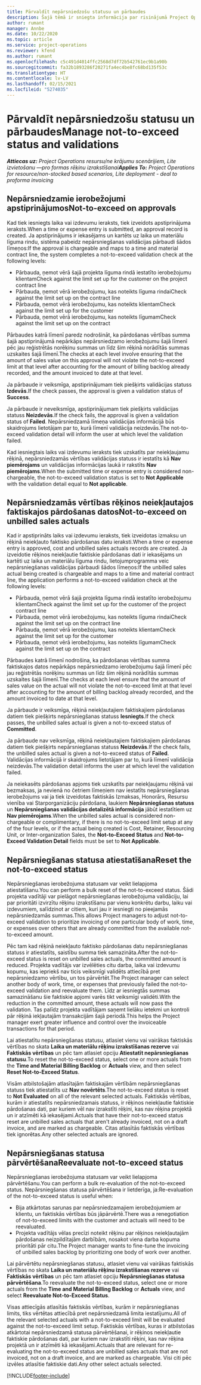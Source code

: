 ```yaml
---
title: Pārvaldīt nepārsniedzošu statusu un pārbaudes
description: Šajā tēmā ir sniegta informācija par risinājumā Project Operations veiktajām nepārsniedzamā ierobežojuma pārbaudēm.
author: rumant
manager: Annbe
ms.date: 10/22/2020
ms.topic: article
ms.service: project-operations
ms.reviewer: kfend
ms.author: rumant
ms.openlocfilehash: c5c491d4014ffc2568d7df72b542761ec9b1a90b
ms.sourcegitcommit: fa32b1893286f20271fa4ec4be8fc68bd135f53c
ms.translationtype: HT
ms.contentlocale: lv-LV
ms.lasthandoff: 02/15/2021
ms.locfileid: "5274035"
---
```

# <a name="manage-not-to-exceed-status-and-validations"></a><span data-ttu-id="afd07-103">Pārvaldīt nepārsniedzošu statusu un pārbaudes</span><span class="sxs-lookup"><span data-stu-id="afd07-103">Manage not-to-exceed status and validations</span></span> 

<span data-ttu-id="afd07-104">_**Attiecas uz:** Project Operations resursu/ne krājumu scenārijiem, Lite izvietošanu —pro formas rēķinu izrakstīšanai_</span><span class="sxs-lookup"><span data-stu-id="afd07-104">_**Applies To:** Project Operations for resource/non-stocked based scenarios, Lite deployment - deal to proforma invoicing_</span></span>

## <a name="not-to-exceed-on-approvals"></a><span data-ttu-id="afd07-105">Nepārsniedzamie ierobežojumi apstiprinājumos</span><span class="sxs-lookup"><span data-stu-id="afd07-105">Not-to-exceed on approvals</span></span>

<span data-ttu-id="afd07-106">Kad tiek iesniegts laika vai izdevumu ieraksts, tiek izveidots apstiprinājuma ieraksts.</span><span class="sxs-lookup"><span data-stu-id="afd07-106">When a time or expense entry is submitted, an approval record is created.</span></span> <span data-ttu-id="afd07-107">Ja apstiprinājums ir iekasējams un kartēts uz laika un materiālu līguma rindu, sistēma pabeidz nepārsniegšanas validācijas pārbaudi šādos līmeņos:</span><span class="sxs-lookup"><span data-stu-id="afd07-107">If the approval is chargeable and maps to a time and material contract line, the system completes a not-to-exceed validation check at the following levels:</span></span>

  - <span data-ttu-id="afd07-108">Pārbauda, ņemot vērā šajā projekta līguma rindā iestatīto ierobežojumu klientam</span><span class="sxs-lookup"><span data-stu-id="afd07-108">Check against the limit set up for the customer on the project contract line</span></span>
  - <span data-ttu-id="afd07-109">Pārbauda, ņemot vērā ierobežojumu, kas noteikts līguma rindai</span><span class="sxs-lookup"><span data-stu-id="afd07-109">Check against the limit set up on the contract line</span></span>
  - <span data-ttu-id="afd07-110">Pārbauda, ņemot vērā ierobežojumu, kas noteikts klientam</span><span class="sxs-lookup"><span data-stu-id="afd07-110">Check against the limit set up for the customer</span></span>
  - <span data-ttu-id="afd07-111">Pārbauda, ņemot vērā ierobežojumu, kas noteikts līgumam</span><span class="sxs-lookup"><span data-stu-id="afd07-111">Check against the limit set up on the contract</span></span>

<span data-ttu-id="afd07-112">Pārbaudes katrā līmenī paredz nodrošināt, ka pārdošanas vērtības summa šajā apstiprinājumā nepārkāps nepārsniedzamo ierobežojumu šajā līmenī pēc jau reģistrētās norēķinu summas un līdz šim rēķinā norādītās summas uzskaites šajā līmenī.</span><span class="sxs-lookup"><span data-stu-id="afd07-112">The checks at each level involve ensuring that the amount of sales value on this approval will not violate the not-to-exceed limit at that level after accounting for the amount of billing backlog already recorded, and the amount invoiced to date at that level.</span></span>

<span data-ttu-id="afd07-113">Ja pārbaude ir veiksmīga, apstiprinājumam tiek piešķirts validācijas statuss **Izdevās**.</span><span class="sxs-lookup"><span data-stu-id="afd07-113">If the check passes, the approval is given a validation status of **Success**.</span></span>

<span data-ttu-id="afd07-114">Ja pārbaude ir neveiksmīga, apstiprinājumam tiek piešķirts validācijas statuss **Neizdevās**.</span><span class="sxs-lookup"><span data-stu-id="afd07-114">If the check fails, the approval is given a validation status of **Failed**.</span></span> <span data-ttu-id="afd07-115">Nepārsniedzamā līmeņa validācijas informācijā būs skaidrojums lietotājam par to, kurā līmenī validācija neizdevās.</span><span class="sxs-lookup"><span data-stu-id="afd07-115">The not-to-exceed validation detail will inform the user at which level the validation failed.</span></span>

<span data-ttu-id="afd07-116">Kad iesniegtais laiks vai izdevumu ieraksts tiek uzskatīts par neiekļaujamu rēķinā, nepārsniedzamās vērtības validācijas statuss ir iestatīts kā **Nav piemērojams** un validācijas informācijas laukā ir rakstīts **Nav piemērojams**.</span><span class="sxs-lookup"><span data-stu-id="afd07-116">When the submitted time or expense entry is considered non-chargeable, the not-to-exceed validation status is set to **Not Applicable** with the validation detail equal to **Not applicable**.</span></span>

## <a name="not-to-exceed-on-unbilled-sales-actuals"></a><span data-ttu-id="afd07-117">Nepārsniedzamās vērtības rēķinos neiekļautajos faktiskajos pārdošanas datos</span><span class="sxs-lookup"><span data-stu-id="afd07-117">Not-to-exceed on unbilled sales actuals</span></span>

<span data-ttu-id="afd07-118">Kad ir apstiprināts laiks vai izdevumu ieraksts, tiek izveidotas izmaksu un rēķinā neiekļauto faktisko pārdošanas datu ieraksti.</span><span class="sxs-lookup"><span data-stu-id="afd07-118">When a time or expense entry is approved, cost and unbilled sales actuals records are created.</span></span> <span data-ttu-id="afd07-119">Ja izveidotie rēķinos neiekļautie faktiskie pārdošanas dati ir iekasējams un kartēti uz laika un materiālu līguma rindu, lietojumprogramma veic nepārsniegšanas validācijas pārbaudi šādos līmeņos:</span><span class="sxs-lookup"><span data-stu-id="afd07-119">If the unbilled sales actual being created is chargeable and maps to a time and material contract line, the application performs a not-to-exceed validation check at the following levels:</span></span>

  - <span data-ttu-id="afd07-120">Pārbauda, ņemot vērā šajā projekta līguma rindā iestatīto ierobežojumu klientam</span><span class="sxs-lookup"><span data-stu-id="afd07-120">Check against the limit set up for the customer of the project contract line</span></span>
  - <span data-ttu-id="afd07-121">Pārbauda, ņemot vērā ierobežojumu, kas noteikts līguma rindai</span><span class="sxs-lookup"><span data-stu-id="afd07-121">Check against the limit set up on the contract line</span></span>
  - <span data-ttu-id="afd07-122">Pārbauda, ņemot vērā ierobežojumu, kas noteikts klientam</span><span class="sxs-lookup"><span data-stu-id="afd07-122">Check against the limit set up for the customer</span></span>
  - <span data-ttu-id="afd07-123">Pārbauda, ņemot vērā ierobežojumu, kas noteikts līgumam</span><span class="sxs-lookup"><span data-stu-id="afd07-123">Check against the limit set up on the contract</span></span>

<span data-ttu-id="afd07-124">Pārbaudes katrā līmenī nodrošina, ka pārdošanas vērtības summa faktiskajos datos nepārkāps nepārsniedzamo ierobežojumu šajā līmenī pēc jau reģistrētās norēķinu summas un līdz šim rēķinā norādītās summas uzskaites šajā līmenī.</span><span class="sxs-lookup"><span data-stu-id="afd07-124">The checks at each level ensure that the amount of sales value on the actual will not violate the not-to-exceed limit at that level after accounting for the amount of billing backlog already recorded, and the amount invoiced to date at that level.</span></span>

<span data-ttu-id="afd07-125">Ja pārbaude ir veiksmīga, rēķinā neiekļautajiem faktiskajiem pārdošanas datiem tiek piešķirts nepārsniegšanas statuss **Iesniegts**.</span><span class="sxs-lookup"><span data-stu-id="afd07-125">If the check passes, the unbilled sales actual is given a not-to-exceed status of **Committed**.</span></span>

<span data-ttu-id="afd07-126">Ja pārbaude nav veiksmīga, rēķinā neiekļautajiem faktiskajiem pārdošanas datiem tiek piešķirts nepārsniegšanas statuss **Neizdevās**.</span><span class="sxs-lookup"><span data-stu-id="afd07-126">If the check fails, the unbilled sales actual is given a not-to-exceed status of **Failed**.</span></span> <span data-ttu-id="afd07-127">Validācijas informācijā ir skaidrojums lietotājam par to, kurā līmenī validācija neizdevās.</span><span class="sxs-lookup"><span data-stu-id="afd07-127">The validation detail informs the user at which level the validation failed.</span></span>

<span data-ttu-id="afd07-128">Ja neiekasēts pārdošanas apjoms tiek uzskatīts par neiekļaujamu rēķinā vai bezmaksas, ja nevienā no četriem līmeņiem nav iestatīts nepārsniegšanas ierobežojums vai ja tiek izveidotas faktiskās Izmaksas, Honorārs, Resursu vienība vai Starporganizāciju pārdošana, laukiem **Nepārsniegšanas statuss** un **Nepārsniegšanas validācijas detalizētā informācija** jābūt iestatītiem uz **Nav piemērojams**.</span><span class="sxs-lookup"><span data-stu-id="afd07-128">When the unbilled sales actual is considered non-chargeable or complimentary, if there is no not-to-exceed limit setup at any of the four levels, or if the actual being created is Cost, Retainer, Resourcing Unit, or Inter-organization Sales, the **Not-to-Exceed Status** and **Not-to-Exceed Validation Detail** fields must be set to **Not Applicable**.</span></span>

## <a name="reset-the-not-to-exceed-status"></a><span data-ttu-id="afd07-129">Nepārsniegšanas statusa atiestatīšana</span><span class="sxs-lookup"><span data-stu-id="afd07-129">Reset the not-to-exceed status</span></span>

<span data-ttu-id="afd07-130">Nepārsniegšanas ierobežojuma statusam var veikt lielapjoma atiestatīšanu.</span><span class="sxs-lookup"><span data-stu-id="afd07-130">You can perform a bulk reset of the not-to-exceed status.</span></span> <span data-ttu-id="afd07-131">Šādi projekta vadītāji var pielāgot nepārsniegšanas ierobežojuma validāciju, lai par prioritāti izvirzītu rēķinu izrakstīšanu par vienu konkrētu darbu, laiku vai izdevumiem, salīdzinot ar citiem, kuri jau ir iesniegti no pieejamās nepārsniedzamās summas.</span><span class="sxs-lookup"><span data-stu-id="afd07-131">This allows Project managers to adjust not-to-exceed validation to prioritize invoicing of one particular body of work, time, or expenses over others that are already committed from the available not-to-exceed amount.</span></span>

<span data-ttu-id="afd07-132">Pēc tam kad rēķinā neiekļauto faktisko pārdošanas datu nepārsniegšanas statuss ir atiestatīts, saistību summa tiek samazināta.</span><span class="sxs-lookup"><span data-stu-id="afd07-132">After the not-to-exceed status is reset on unbilled sales actuals, the committed amount is reduced.</span></span> <span data-ttu-id="afd07-133">Projekta vadītājs var izvēlēties citu darba, laika vai izdevumu kopumu, kas iepriekš nav ticis veiksmīgi validēts attiecībā pret nepārsniedzamo vērtību, un tos pārvērtēt.</span><span class="sxs-lookup"><span data-stu-id="afd07-133">The Project manager can select another body of work, time, or expenses that previously failed the not-to-exceed validation and reevaluate them.</span></span> <span data-ttu-id="afd07-134">Līdz ar iesniegtās summas samazināšanu šie faktiskie apjomi varēs tikt veiksmīgi validēti.</span><span class="sxs-lookup"><span data-stu-id="afd07-134">With the reduction in the committed amount, these actuals will now pass the validation.</span></span> <span data-ttu-id="afd07-135">Tas palīdz projekta vadītājam saņemt lielāku ietekmi un kontroli pār rēķinā iekļautajām transakcijām šajā periodā.</span><span class="sxs-lookup"><span data-stu-id="afd07-135">This helps the Project manager exert greater influence and control over the invoiceable transactions for that period.</span></span>

<span data-ttu-id="afd07-136">Lai atiestatītu nepārsniegšanas statusu, atlasiet vienu vai vairākas faktiskās vērtības no skata **Laika un materiālu rēķinu izrakstīšanas rezerve** vai **Faktiskās vērtības** un pēc tam atlasiet opciju **Atiestatīt nepārsniegšanas statusu**.</span><span class="sxs-lookup"><span data-stu-id="afd07-136">To reset the not-to-exceed status, select one or more actuals from the **Time and Material Billing Backlog** or **Actuals** view, and then select **Reset Not-to-Exceed Status**.</span></span>

<span data-ttu-id="afd07-137">Visām atbilstošajām atlasītajām faktiskajām vērtībām nepārsniegšanas statuss tiek atiestatīts uz **Nav novērtēts**.</span><span class="sxs-lookup"><span data-stu-id="afd07-137">The not-to-exceed status is reset to **Not Evaluated** on all of the relevant selected actuals.</span></span> <span data-ttu-id="afd07-138">Faktiskās vērtības, kurām ir atiestatīts nepārsniedzamais statuss, ir rēķinos neiekļautie faktiskie pārdošanas dati, par kuriem vēl nav izrakstīti rēķini, kas nav rēķina projektā un ir atzīmēti kā iekasējami.</span><span class="sxs-lookup"><span data-stu-id="afd07-138">Actuals that have their not-to-exceed status reset are unbilled sales actuals that aren't already invoiced, not on a draft invoice, and are marked as chargeable.</span></span> <span data-ttu-id="afd07-139">Citas atlasītās faktiskās vērtības tiek ignorētas.</span><span class="sxs-lookup"><span data-stu-id="afd07-139">Any other selected actuals are ignored.</span></span>

## <a name="reevaluate-not-to-exceed-status"></a><span data-ttu-id="afd07-140">Nepārsniegšanas statusa pārvērtēšana</span><span class="sxs-lookup"><span data-stu-id="afd07-140">Reevaluate not-to-exceed status</span></span>

<span data-ttu-id="afd07-141">Nepārsniegšanas ierobežojuma statusam var veikt lielapjoma pārvērtēšanu.</span><span class="sxs-lookup"><span data-stu-id="afd07-141">You can perform a bulk re-evaluation of the not-to-exceed status.</span></span> <span data-ttu-id="afd07-142">Nepārsniegšanas statusa pārvērtēšana ir lietderīga, ja:</span><span class="sxs-lookup"><span data-stu-id="afd07-142">Re-evaluation of the not-to-exceed status is useful when:</span></span>

  - <span data-ttu-id="afd07-143">Bija atkārtotas sarunas par nepārsniedzamajiem ierobežojumiem ar klientu, un faktiskās vērtības būs jāpārvērtē.</span><span class="sxs-lookup"><span data-stu-id="afd07-143">There was a renegotiation of not-to-exceed limits with the customer and actuals will need to be reevaluated.</span></span>
  - <span data-ttu-id="afd07-144">Projekta vadītājs vēlas precīzi noteikt rēķinu par rēķinos neiekļautajām pārdošanas neizpildītajām darbībām, nosakot viena darba kopuma prioritāti pār citu.</span><span class="sxs-lookup"><span data-stu-id="afd07-144">The Project manager wants to fine-tune the invoicing of unbilled sales backlog by prioritizing one body of work over another.</span></span>

<span data-ttu-id="afd07-145">Lai pārvērtētu nepārsniegšanas statusu, atlasiet vienu vai vairākas faktiskās vērtības no skata **Laika un materiālu rēķinu izrakstīšanas rezerve** vai **Faktiskās vērtības** un pēc tam atlasiet opciju **Nepārsniegšanas statusa pārvērtēšana**.</span><span class="sxs-lookup"><span data-stu-id="afd07-145">To reevaluate the not-to-exceed status, select one or more actuals from the **Time and Material Billing Backlog** or **Actuals** view, and select **Reevaluate Not-to-Exceed Status**.</span></span>

<span data-ttu-id="afd07-146">Visas attiecīgās atlasītās faktiskās vērtības, kurām ir nepārsniegšanas limits, tiks vērtētas attiecībā pret nepārsniedzamā limita iestatījumu.</span><span class="sxs-lookup"><span data-stu-id="afd07-146">All of the relevant selected actuals with a not-to-exceed limit will be evaluated against the not-to-exceed limit setup.</span></span> <span data-ttu-id="afd07-147">Faktiskās vērtības, kuras ir atbilstošas atkārtotai nepārsniedzamā statusa pārvērtēšanai, ir rēķinos neiekļautie faktiskie pārdošanas dati, par kuriem nav izrakstīti rēķini, kas nav rēķina projektā un ir atzīmēti kā iekasējami.</span><span class="sxs-lookup"><span data-stu-id="afd07-147">Actuals that are relevant for re-evaluating the not-to-exceed status are unbilled sales actuals that are not invoiced, not on a draft invoice, and are marked as chargeable.</span></span> <span data-ttu-id="afd07-148">Visi citi pēc izvēles atlasītie faktiskie dati.</span><span class="sxs-lookup"><span data-stu-id="afd07-148">Any other select actuals selected.</span></span>


[!INCLUDE[footer-include](../../includes/footer-banner.md)]
